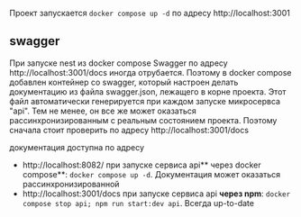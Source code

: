 Проект запускается `docker compose up -d` по адресу http://localhost:3001

## swagger

При запуске nest из docker compose Swagger по адресу http://localhost:3001/docs иногда отрубается.
Поэтому в docker compose добавлен контейнер со swagger, который настроен делать документацию из файла swagger.json, лежащего в корне проекта.
Этот файл автоматически генерируется при каждом запуске микросервса "api".
Тем не менее, он все же может оказаться рассинхронизированным с реальным состоянием проекта.
Поэтому сначала стоит проверить по адресу http://localhost:3001/docs 

документация доступна по адресу 
- http://localhost:8082/ при запуске сервиса api** через docker compose**: `docker compose up -d`. Документация может оказаться рассинхронизированной
- http://localhost:3001/docs  при запуске сервиса api **через npm**: `docker compose stop api; npm run start:dev api`. Всегда up-to-date